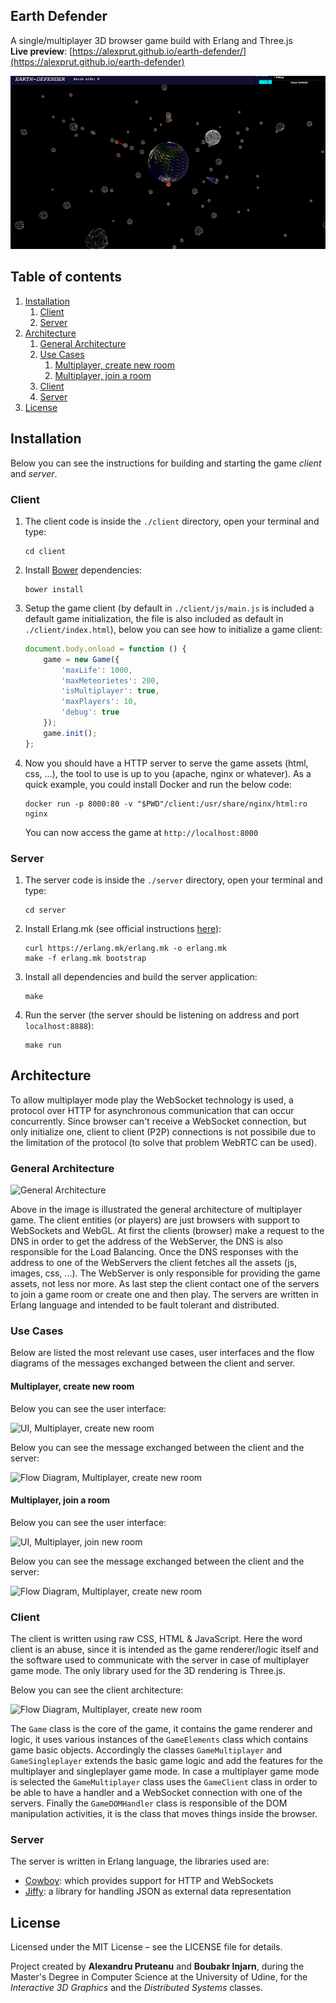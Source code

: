 Earth Defender
--------------
A single/multiplayer 3D browser game build with Erlang and Three.js  
__Live preview__: [https://alexprut.github.io/earth-defender/](https://alexprut.github.io/earth-defender)

![Demo - Earth Defender](https://github.com/alexprut/earth-defender/raw/master/img/demo.png)


## Table of contents
1. [Installation](#installation)
    1. [Client](#client)
    2. [Server](#client)
2. [Architecture](#architecture)
    1. [General Architecture](#general-architecture)
    2. [Use Cases](#use-cases)
        1. [Multiplayer, create new room](#multiplayer-create-new-room)
        2. [Multiplayer, join a room](#multiplayer-join-a-room)
    4. [Client](#client-1)
    3. [Server](#server-1)
3. [License](#license)
    


## Installation
Below you can see the instructions for building and starting the game _client_ and _server_.

### Client
1. The client code is inside the ```./client``` directory, open your terminal and type:

    ```
    cd client
    ```

2. Install [Bower](https://bower.io/) dependencies:

    ```
    bower install
    ```

3. Setup the game client (by default in ```./client/js/main.js``` is included a default game initialization, the file is also included as default in ```./client/index.html```), below you can see how to initialize a game client:

    ```javascript
    document.body.onload = function () {
        game = new Game({
            'maxLife': 1000,
            'maxMeteorietes': 200,
            'isMultiplayer': true,
            'maxPlayers': 10,
            'debug': true
        });
        game.init();
    };
    ```

4. Now you should have a HTTP server to serve the game assets (html, css, ...), the tool to use is up to you (apache, nginx or whatever). As a quick example, you could install Docker and run the below code:

    ```
    docker run -p 8000:80 -v "$PWD"/client:/usr/share/nginx/html:ro nginx
    ```

    You can now access the game at ```http://localhost:8000```

### Server
1. The server code is inside the ```./server``` directory, open your terminal and type:

    ```
    cd server
    ```

2. Install Erlang.mk (see official instructions [here](https://erlang.mk/guide/installation.html)):

    ```
    curl https://erlang.mk/erlang.mk -o erlang.mk
    make -f erlang.mk bootstrap
    ```

3. Install all dependencies and build the server application:

    ```
    make
    ```

4. Run the server (the server should be listening on address and port ```localhost:8888```):

    ```
    make run
    ```

## Architecture
To allow multiplayer mode play the WebSocket technology is used, a protocol over HTTP for asynchronous communication that can occur concurrently.
Since browser can't receive a WebSocket connection, but only initialize one, client to client (P2P) connections is not possibile
due to the limitation of the protocol (to solve that problem WebRTC can be used).

### General Architecture
![General Architecture](https://github.com/alexprut/earth-defender/raw/real-time-multiplayer/documentation/General-Architecture.png)

Above in the image is illustrated the general architecture of multiplayer game. The client entities (or players) are just
browsers with support to WebSockets and WebGL. At first the clients (browser) make a request to the DNS in order to get the address of the WebServer, the DNS is also responsible for the Load Balancing. Once the DNS responses with the address to one of the WebServers the client
fetches all the assets (js, images, css, ...). The WebServer is only responsible for providing the game assets, not less nor more.
As last step the client contact one of the servers to join a game room or create one and then play. The servers are written in Erlang language
and intended to be fault tolerant and distributed.

### Use Cases
Below are listed the most relevant use cases, user interfaces and the
flow diagrams of the messages exchanged between the client and server.

#### Multiplayer, create new room
Below you can see the user interface:

![UI, Multiplayer, create new room](https://github.com/alexprut/earth-defender/raw/real-time-multiplayer/documentation/UI-Use-Case-Multiplayer-create-Room.png)

Below you can see the message exchanged between the client and the server:

![Flow Diagram, Multiplayer, create new room](https://github.com/alexprut/earth-defender/raw/real-time-multiplayer/documentation/Flow-Diagram-Use-Case-Multiplayer-create-Room.png)

#### Multiplayer, join a room
Below you can see the user interface:

![UI, Multiplayer, join new room](https://github.com/alexprut/earth-defender/raw/real-time-multiplayer/documentation/UI-Use-Case-Multiplayer-join-Room.png)

Below you can see the message exchanged between the client and the server:

![Flow Diagram, Multiplayer, create new room](https://github.com/alexprut/earth-defender/raw/real-time-multiplayer/documentation/Flow-Diagram-Use-Case-Multiplayer-join-Room.png)

### Client
The client is written using raw CSS, HTML & JavaScript.
Here the word client is an abuse, since it is intended as the game renderer/logic itself and the software used to communicate with the server in case of multiplayer game mode.
The only library used for the 3D rendering is Three.js.

Below you can see the client architecture:

![Flow Diagram, Multiplayer, create new room](https://github.com/alexprut/earth-defender/raw/real-time-multiplayer/documentation/Client-Architecture.png)

The ```Game``` class is the core of the game, it contains the game renderer and logic, it uses various instances of the ```GameElements``` class which contains game basic objects.
Accordingly the classes ```GameMultiplayer``` and ```GameSingleplayer``` extends the basic game logic and add the features for the multiplayer and singleplayer game mode.
In case a multiplayer game mode is selected the ```GameMultiplayer``` class uses the ```GameClient``` class in order to be able to have a handler and a WebSocket connection with one of the servers.
Finally the ```GameDOMHandler``` class is responsible of the DOM manipulation activities, it is the class that moves things inside the browser.

### Server
The server is written in Erlang language, the libraries used are:

*  [Cowboy](https://github.com/ninenines/cowboy): which provides support for HTTP and WebSockets
*  [Jiffy](https://github.com/davisp/jiffy): a library for handling JSON as external data representation

License
-------
Licensed under the MIT License – see the LICENSE file for details.

Project created by __Alexandru Pruteanu__ and __Boubakr Injarn__, during the Master's Degree in Computer Science
at the University of Udine, for the _Interactive 3D Graphics_ and the _Distributed Systems_ classes.
